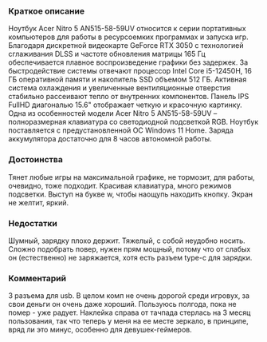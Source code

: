 ### **Краткое описание**
Ноутбук Acer Nitro 5 AN515-58-59UV относится к серии портативных компьютеров для работы в ресурсоемких программах и запуска игр. Благодаря дискретной видеокарте GeForce RTX 3050 с технологией сглаживания DLSS и частоте обновления матрицы 165 Гц обеспечивается плавное воспроизведение графики без задержек. За быстродействие системы отвечают процессор Intel Core i5-12450H, 16 ГБ оперативной памяти и накопитель SSD объемом 512 ГБ. Активная система охлаждения и увеличенные вентиляционные отверстия стабильно рассеивают тепло от внутренних компонентов.  Панель IPS FullHD диагональю 15.6" отображает четкую и красочную картинку. Одна из особенностей модели Acer Nitro 5 AN515-58-59UV – полноразмерная клавиатура со светодиодной подсветкой RGB. Ноутбук поставляется с предустановленной ОС Windows 11 Home. Заряда аккумулятора достаточно для 8 часов автономной работы.

### **Достоинства**
Тянет любые игры на максимальной графике, не тормозит, для работы, очевидно, тоже подходит. Красивая клавиатура, много режимов подсветки. Выступ на букве w, чтобы наощупь находить кнопку. Экран не желтит, яркий.

### **Недостатки**
Шумный, зарядку плохо держит. Тяжелый, с собой неудобно носить. Сложно подобрать повер, нужен прям мощный, потому что от слабых он (естественно) не заряжается, хотя есть разъем type-c для зарядки.

### **Комментарий**
3 разъема для usb. В целом комп не очень дорогой среди игровух, за свои деньги он очень даже хороший. Пользуюсь полгода, пока не помер - уже радует. Наклейка справа от тачпада стерлась на 3 месяц пользования, так что теперь у меня на ее месте зеркало, в принципе, вряд ли это минус, особенно для девушек-геймеров.
